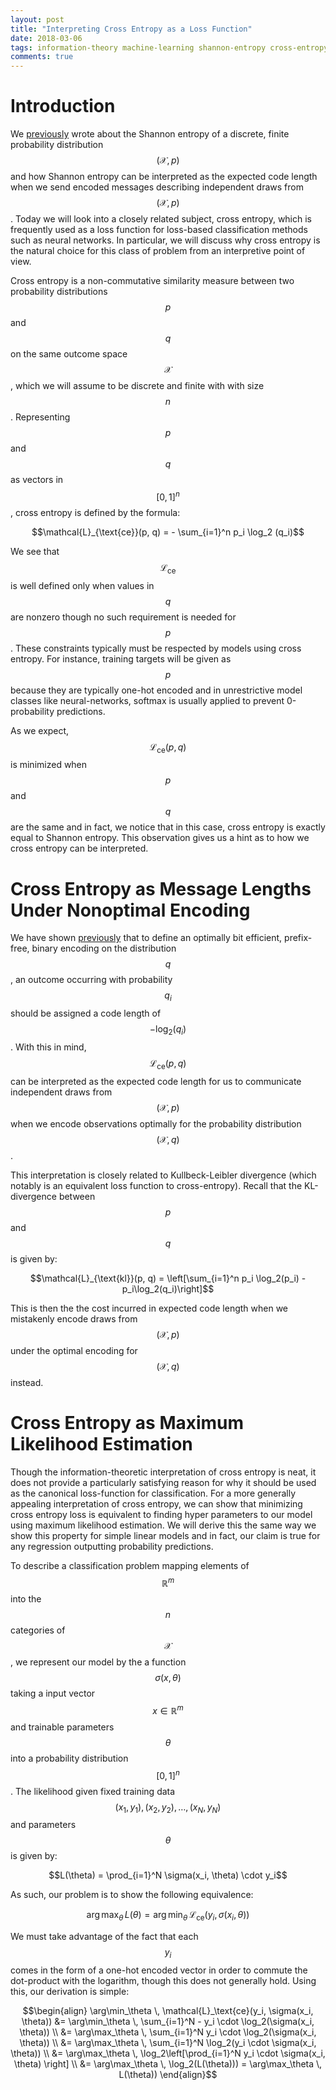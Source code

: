 ```yaml
---
layout: post
title: "Interpreting Cross Entropy as a Loss Function"
date: 2018-03-06
tags: information-theory machine-learning shannon-entropy cross-entropy kullbeck-leibler-divergence
comments: true
---
```


# Introduction

We [previously](https://frankwang95.github.io/2018/02/shannon-entropy-as-expected-message-length) wrote about the Shannon entropy of a discrete, finite probability distribution $$(\mathcal{X}, p)$$ and how Shannon entropy can be interpreted as the expected code length when we send encoded messages describing independent draws from $$(\mathcal{X}, p)$$. Today we will look into a closely related subject, cross entropy, which is frequently used as a loss function for loss-based classification methods such as neural networks. In particular, we will discuss why cross entropy is the natural choice for this class of problem from an interpretive point of view.

Cross entropy is a non-commutative similarity measure between two probability distributions $$p$$ and $$q$$ on the same outcome space $$\mathcal{X}$$, which we will assume to be discrete and finite with with size $$n$$. Representing $$p$$ and $$q$$ as vectors in $$[0, 1]^n$$, cross entropy is defined by the formula:

  $$\mathcal{L}_{\text{ce}}(p, q) = - \sum_{i=1}^n p_i \log_2 (q_i)$$

We see that $$\mathcal{L}_{\text{ce}}$$ is well defined only when values in $$q$$ are nonzero though no such requirement is needed for $$p$$. These constraints typically must be respected by models using cross entropy. For instance, training targets will be given as $$p$$ because they are typically one-hot encoded and in unrestrictive model classes like neural-networks, softmax is usually applied to prevent 0-probability predictions.

As we expect, $$\mathcal{L}_{\text{ce}}(p, q)$$ is minimized when $$p$$ and $$q$$ are the same and in fact, we notice that in this case, cross entropy is exactly equal to Shannon entropy. This observation gives us a hint as to how we cross entropy can be interpreted.

# Cross Entropy as Message Lengths Under Nonoptimal Encoding

We have shown [previously](https://frankwang95.github.io/2018/02/shannon-entropy-as-expected-message-length) that to define an optimally bit efficient, prefix-free, binary encoding on the distribution $$q$$, an outcome occurring with probability $$q_i$$ should be assigned a code length of $$-\log_2(q_i)$$. With this in mind, $$\mathcal{L}_{\text{ce}}(p, q)$$ can be interpreted as the expected code length for us to communicate independent draws from $$(\mathcal{X}, p)$$ when we encode observations optimally for the probability distribution $$(\mathcal{X}, q)$$.

This interpretation is closely related to Kullbeck-Leibler divergence (which notably is an equivalent loss function to cross-entropy). Recall that the KL-divergence between $$p$$ and $$q$$ is given by:

  $$\mathcal{L}_{\text{kl}}(p, q) = \left[\sum_{i=1}^n p_i \log_2(p_i) - p_i\log_2(q_i)\right]$$

This is then the the cost incurred in expected code length when we mistakenly encode draws from $$(\mathcal{X}, p)$$ under the optimal encoding for $$(\mathcal{X}, q)$$ instead.

# Cross Entropy as Maximum Likelihood Estimation

Though the information-theoretic interpretation of cross entropy is neat, it does not provide a particularly satisfying reason for why it should be used as the canonical loss-function for classification. For a more generally appealing interpretation of cross entropy, we can show that minimizing cross entropy loss is equivalent to finding hyper parameters to our model using maximum likelihood estimation. We will derive this the same way we show this property for simple linear models and in fact, our claim is true for any regression outputting probability predictions.

To describe a classification problem mapping elements of $$\mathbb{R}^m$$ into the $$n$$ categories of $$\mathcal{X}$$, we represent our model by the a function $$\sigma(x, \theta)$$ taking a input vector $$x \in \mathbb{R}^m$$ and trainable parameters $$\theta$$ into a probability distribution $$[0, 1]^n$$. The likelihood given fixed training data $$(x_1, y_1), (x_2, y_2), \ldots, (x_N, y_N)$$ and parameters $$\theta$$ is given by:

  $$L(\theta) = \prod_{i=1}^N \sigma(x_i, \theta) \cdot y_i$$

As such, our problem is to show the following equivalence:

  $$\arg\max_\theta \, L(\theta) = \arg\min_\theta \, \mathcal{L}_\text{ce}(y_i, \sigma(x_i, \theta))$$

We must take advantage of the fact that each $$y_i$$ comes in the form of a one-hot encoded vector in order to commute the dot-product with the logarithm, though this does not generally hold. Using this, our derivation is simple:

  $$\begin{align}
    \arg\min_\theta \, \mathcal{L}_\text{ce}(y_i, \sigma(x_i, \theta)) &= \arg\min_\theta \, \sum_{i=1}^N - y_i \cdot \log_2(\sigma(x_i, \theta)) \\
    &= \arg\max_\theta \, \sum_{i=1}^N y_i \cdot \log_2(\sigma(x_i, \theta)) \\
    &= \arg\max_\theta \, \sum_{i=1}^N \log_2(y_i \cdot \sigma(x_i, \theta)) \\
    &= \arg\max_\theta \, \log_2\left[\prod_{i=1}^N y_i \cdot \sigma(x_i, \theta) \right] \\
    &= \arg\max_\theta \, \log_2(L(\theta))) = \arg\max_\theta \, L(\theta))
  \end{align}$$
